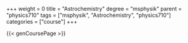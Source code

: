 +++
weight = 0
title = "Astrochemistry"
degree = "msphysik"
parent = "physics710"
tags = ["msphysik", "Astrochemistry", "physics710"]
categories = ["course"]
+++

{{< genCoursePage >}}
